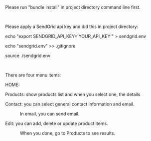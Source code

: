 
<p>Please run "bundle install" in project directory command line first.</p>
<br/>
<p>Please apply a SendGrid api key and did this in project directory:</p>
      <p>echo "export SENDGRID_API_KEY='YOUR_API_KEY'" > sendgrid.env</p>
      <p>echo "sendgrid.env" >> .gitignore</p>
      <p>source ./sendgrid.env</p>
<br/>
<p>There are four menu items:</p>
<p>HOME:</p>
<p>Products: show products list and when you select one, the details</p>
<p>Contact: you can select general contact information and email.</p>
<p>&#160;&#160;&#160;&#160;&#160;&#160;&#160;&#160;&#160;&#160;&#160;&#160;In email, you can send email.</p>
<p>Edit: you can add, delete or update product items.</p>
<p>&#160;&#160;&#160;&#160;&#160;&#160;&#160;&#160;&#160;&#160;&#160;&#160;When you done, go to Products to see results.</p>
